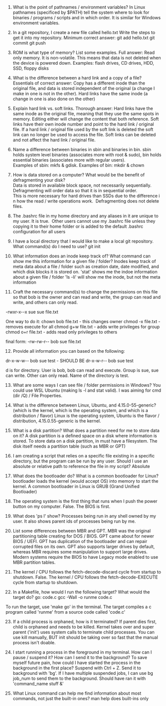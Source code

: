 1. What is the point of pathnames / environment variables?
In Linux pathnames (specificed by $PATH) tell the system where to look for binaries / programs / scripts and in which order.  It is similar for Windows environment variables.

2. In a git repository, I create a new file called hello.txt  Write the steps to get it into my repository.
Minimum correct answer:
git add hello.txt
git commit
git push

3. ROM is what type of memory?  List some examples.
Full answer:
Read only memory.  It is non-volatile.  This means that data is not deleted when the device is powered down.
Examples: flash drives, CD drives, HDD, SSD, floppy disks

4. What is the difference between a hard link and a copy of a file?
Essentials of correct answer:
Copy has a different inode than the original file, and data is stored independent of the original (a change I make in one is not in the other).  Hard links have the same inode (a change in one is also done on the other)

5. Explain hard link vs. soft links.
Thorough answer:
Hard links have the same inode as the original file, meaning that they use the same spots in memory.  Editing either will change the content that both reference.  Soft links have their own inode number and point to the hard link / original file.  If a hard link / original file used by the soft link is deleted the soft link can no longer be used to access the file.  Soft links can be deleted and not affect the hard link / original file.

6. Name a difference between binaries in sbin and binaries in bin.
sbin holds system level binaries (associates more with root & sudo), bin holds essential binaries (associates more with regular users).  
Examples of sbin: mkfs & gdisk.  Examples of bin: mkdir & chown

7. How is data stored on a computer?  What would be the benefit of defragmenting your disk?
Data is stored in available block space, not necessarily sequentially.  Defragmenting will order data so that it is in sequential order.  This is more necessary for hard drives than SSDs due to the difference in how the read / write operations work.  Defragmenting does not delete files.

8. The .bashrc file in my home directory and any aliases in it are unique to my user.
It is true.  Other users cannot use my .bashrc file unless they copying it to their home folder or is added to the default .bashrc configuration for all users

9. I have a local directory that I would like to make a local git repository.  What command(s) do I need to use?
git init

10. What information does an inode keep track of?  What command can show me this information for a given file / folder?
Inodes keep track of meta data about a file / folder such as creation date, date modified, and which disk blocks it is stored on.
'stat' shows me the indoe information about a given file / folder
'ls -li' will show me the inode, but not the meta information

11. Craft the necessary command(s) to change the permissions on this file so that bob is the owner and can read and write, the group can read and write, and others can only read.

-rwxr-x--x sue sue file.txt

One way to do it:
chown bob file.txt - this changes owner
chmod -x file.txt - removes execute for all
chmod g+w file.txt - adds write privileges for group
chmod o+r file.txt - adds read only privileges to others

final form:
-rw-rw-r-- bob sue file.txt

12. Provide all information you can based on the following:

dr-x-w-w-- bob sue test - SHOULD BE
dr-x-w-r-- bob sue test

d is for directory.  User is bob, bob can read and execute.  Group is sue, sue can write.  Other can only read.  Name of the directory is test.

13. What are some ways I can see file / folder permissions in Windows?
You could use WSL Ubuntu (making ls -l and stat valid).  I was aiming for cmd (dir /Q) / File Properties.

14. What is the difference between Linux, Ubuntu, and 4.15.0-55-generic?  (which is the kernel, which is the operating system, and which is a distribution / flavor)
Linux is the operating system, Ubuntu is the flavor / distribution, 4.15.0.55-generic is the kernel.

15. What is a disk partition?  What does a partition need for me to store data on it?
A disk partition is a defined space on a disk where information is stored.  To store data on a disk partition, in must have a filesystem.  The disk itself needs a partition table (such as MBR or GPT)

16. I am creating a script that relies on a specific file existing in a specific directory, but the program can be run by any user.  Should I use an absolute or relative path to reference the file in my script?
Absolute

17. What does the bootloader do?  What is a common bootloader for Linux?
bootloader loads the kernel (would accept OS) into memory to start the kernel.  A common bootloader in Linux is GRUB (Grand Unified Bootloader)

18. The operating system is the first thing that runs when I push the power button on my computer.
False.  The BIOS is first.

19. What does 'ps l' show?
Processes being run in any shell owned by my user.  It also shows parent ids of processes being run by me.

20. List some differences between MBR and GPT.
MBR was the original partitioning table creating for DOS / BIOS. GPT came about for newer BIOS / UEFI.  GPT has duplication of the bootloader and can repair corrupted files on its own.  GPT also supports larger drives by default, whereas MBR requires some manipulation to support large drives.  Modern systems require the BIOS to have Legacy mode enabled to use MBR partition tables.

21. The kernel / CPU follows the fetch-decode-discard cycle from startup to shutdown.
False.  The kernel / CPU follows the fetch-decode-EXECUTE cycle from startup to shutdown.

22. In a Makefile, how would I run the following target?  What would the target do?
go: code.c
     gcc -Wall -o runme code.c

To run the target, use 'make go' in the terminal.  The target compiles a c program called 'runme' from a source code called 'code.c'

23. If a child process is orphaned, how is it terminated?
If parent dies first, child is orphaned and needs to be killed.  Kernel takes over and super parent ('init') uses system calls to terminate child processes.  You can use kill manually, BUT init should be taking over so fast that the manual process isn't doable.

24. I start running a process in the foreground in my terminal.  How can I pause / suspend it?  How can I send it to the background?  To save myself future pain, how could I have started the process in the background in the first place?
Suspend with Ctrl + Z.  Send it to background with 'bg'.  If I have multiple suspended jobs, I can use bg job_num to send them to the background.  Should have ran it with 'command_name stuff &'

25. What Linux command can help me find information about most commands, not just the built-in ones?
man
help does built-ins only

